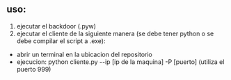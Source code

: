 ## uso:

1. ejecutar el backdoor (.pyw)
2. ejecutar el cliente de la siguiente manera (se debe tener python o se debe compilar el script a .exe):
- abrir un terminal en la ubicacion del repositorio
- ejecucion: python cliente.py --ip [ip de la maquina] -P [puerto] (utiliza el puerto 999)
